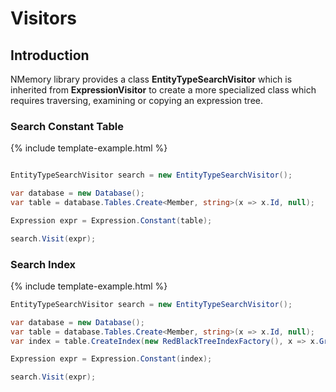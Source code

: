 # Visitors

## Introduction

NMemory library provides a class **EntityTypeSearchVisitor** which is inherited from **ExpressionVisitor** to create a more specialized class which requires traversing, examining or copying an expression tree.

### Search Constant Table

{% include template-example.html %} 
```csharp

EntityTypeSearchVisitor search = new EntityTypeSearchVisitor();

var database = new Database();
var table = database.Tables.Create<Member, string>(x => x.Id, null);

Expression expr = Expression.Constant(table);

search.Visit(expr);

```

### Search Index

{% include template-example.html %} 
```csharp
EntityTypeSearchVisitor search = new EntityTypeSearchVisitor();

var database = new Database();
var table = database.Tables.Create<Member, string>(x => x.Id, null);
var index = table.CreateIndex(new RedBlackTreeIndexFactory(), x => x.GroupId);

Expression expr = Expression.Constant(index);

search.Visit(expr);
```



